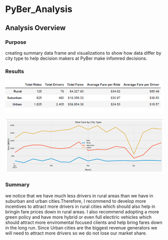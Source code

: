# **PyBer_Analysis**

## **Analysis Overview**

### **Purpose**

creating summary data frame and visualizations to show how data differ by city type to help decision makers at PyBer make infomred decisions.

### **Results**



![](images/summary_df.png)



![](images/total_fare.png)



### **Summary**


we notice that we have much less drivers in rural areas than we have in suburban and urban cities.Therefore, I recommend to develop more incentives to attract more drivers in rural cities which should also help in bringin fare prices down in rural areas. I also recommend adopting a more green policy and have more hybrid or even full electiric vehicles which should attract more enviromental focused clients and help bring  fares down in the long run. Since Urban cities are the biggest revenue generators we will need to attract more drivers so we do not lose our market share.

